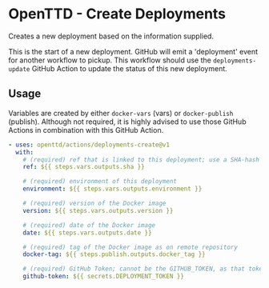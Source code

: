 # OpenTTD - Create Deployments

Creates a new deployment based on the information supplied.

This is the start of a new deployment.
GitHub will emit a 'deployment' event for another workflow to pickup.
This workflow should use the `deployments-update` GitHub Action to update the status of this new deployment.

## Usage

Variables are created by either `docker-vars` (vars) or `docker-publish` (publish).
Although not required, it is highly advised to use those GitHub Actions in combination with this GitHub Action.

```yaml
- uses: openttd/actions/deployments-create@v1
  with:
    # (required) ref that is linked to this deployment; use a SHA-hash
    ref: ${{ steps.vars.outputs.sha }}

    # (required) environment of this deployment
    environment: ${{ steps.vars.outputs.environment }}

    # (required) version of the Docker image
    version: ${{ steps.vars.outputs.version }}

    # (required) date of the Docker image
    date: ${{ steps.vars.outputs.date }}

    # (required) tag of the Docker image as on remote repository
    docker-tag: ${{ steps.publish.outputs.docker_tag }}

    # (required) GitHub Token; cannot be the GITHUB_TOKEN, as that token cannot trigger another workflow
    github-token: ${{ secrets.DEPLOYMENT_TOKEN }}
```
